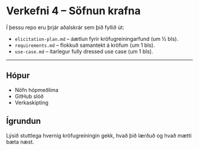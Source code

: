 # Verkefni 4 – Söfnun krafna

Í þessu repo eru þrjár aðalskrár sem þið fyllið út:

- `elicitation-plan.md` – áætlun fyrir kröfugreiningarfund (um ½ bls).
- `requirements.md` – flokkuð samantekt á kröfum (um 1 bls).
- `use-case.md` – ítarlegur fully dressed use case (um 1 bls).

---

## Hópur
- Nöfn hópmeðlima
- GitHub slóð
- Verkaskipting

## Ígrundun
Lýsið stuttlega hvernig kröfugreiningin gekk, hvað þið lærðuð og hvað mætti bæta næst.
